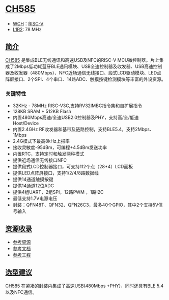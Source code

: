 ﻿# [CH585](https://github.com/SoCXin/CH585)

* [WCH](http://www.wch.cn/)：[RISC-V](https://github.com/SoCXin/RISC-V)
* [L1R2](https://github.com/SoCXin/Level): 78 MHz 

## [简介](https://github.com/SoCXin/CH585/wiki)

[CH585](https://www.wch.cn/products/CH585.html) 是集成BLE无线通讯和高速USB及NFC的RISC-V MCU微控制器。片上集成了2Mbps低功耗蓝牙BLE通讯模块、USB全速控制器及收发器、USB高速控制器及收发器（480Mbps）、NFC近场通信无线接口、段式LCD驱动模块、LED点阵屏接口、2个SPI、4个串口、14路ADC、触摸按键检测模块等丰富的外设资源。

### 关键特性

* 32KHz - 78MHz RISC-V3C,支持RV32IMBC指令集和自扩展指令
* 128KB SRAM + 512KB Flash
* 内置480Mbps高速/全速USB2.0控制器及PHY，支持高/全/低速 Host/Device
* 内置2.4GHz RF收发器和基带及链路控制，支持BLE5.4，支持2Mbps、1Mbps
* 2.4G模式下最高8kHz上报率
* 接收灵敏度-95dBm，可编程+4.5dBm发送功率
* 内置RTC，支持定时和触发两种模式
* 提供近场通信无线接口NFC
* 提供段式LCD控制器接口，可支持112个点（28*4）LCD面板
* 提供LED点阵屏接口，支持1/2/4/8路数据线
* 提供14通道触摸按键
* 提供14通道12位ADC
* 提供4组UART，2组SPI，12路PWM ，1路I2C
* 最低支持1.7V电源电压
* 封装：QFN48T、QFN32、QFN26C3，最多40个GPIO，其中2个支持5V信号输入

## [资源收录](https://github.com/SoCXin)

* [参考资源](src/)
* [参考文档](docs/)
* [参考工程](project/)


## [选型建议](https://github.com/SoCXin)

[CH585](https://github.com/SoCXin/CH585) 在紧凑的封装内集成了高速USB(480Mbps +PHY)，同时还具有BLE 5.4以及NFC通信。
